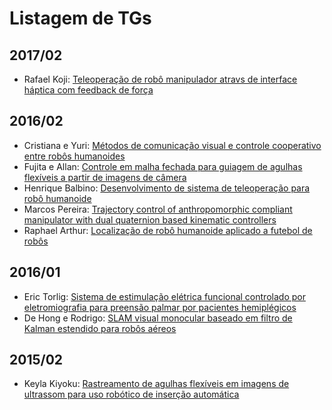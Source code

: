# Listagem de TGs
## 2017/02
* Rafael Koji: [Teleoperação de robô manipulador atravs de interface háptica com feedback de força](2017_02/TG_Rafael_Koji.pdf)
## 2016/02
* Cristiana e Yuri: [Métodos de comunicação visual e controle cooperativo entre robôs humanoides](2016_02/TG_Cristiana_Yuri.pdf)
* Fujita e Allan: [Controle em malha fechada para guiagem de agulhas flexíveis a partir de imagens de câmera](2016_02/TG_Fujita_allan.pdf)
* Henrique Balbino: [Desenvolvimento de sistema de teleoperação para robô humanoide](2016_02/TG_Henrique_Balbino.pdf)
* Marcos Pereira: [Trajectory control of anthropomorphic compliant manipulator with dual quaternion based kinematic controllers](2016_02/TG_Marcos_Pereira.pdf)
* Raphael Arthur: [Localização de robô humanoide aplicado a futebol de robôs](2016_02/TG_Raphael_Arthur.pdf)

## 2016/01
* Eric Torlig: [Sistema de estimulação elétrica funcional controlado por eletromiografia para preensão palmar por pacientes hemiplégicos](2016_01/TG_Eric_Torlig.pdf)
* De Hong e Rodrigo: [SLAM visual monocular baseado em filtro de Kalman estendido para robôs aéreos](2016_01/TG_DeHong_Rodrigo.pdf)

## 2015/02
* Keyla Kiyoku: [Rastreamento de agulhas flexíveis em imagens de ultrassom para uso robótico de inserção automática](2015_02/TG_Keyla_Kiyoku.pdf)
